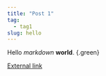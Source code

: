 ```yaml
---
title: "Post 1"
tag:
  - tag1
slug: hello
---
```


Hello _markdown_ **world**.
{.green}

[External link](https://github.com/igr/spig)
